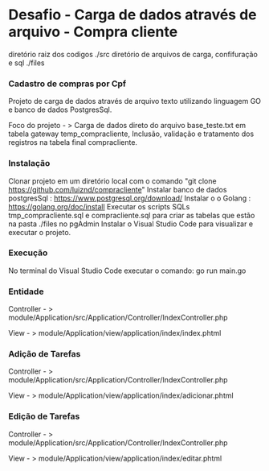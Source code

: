 Desafio - Carga de dados através de arquivo - Compra cliente
=======================

diretório raiz dos codigos ./src
diretório de arquivos de carga, confifuração e sql ./files

### Cadastro de compras por Cpf

Projeto de carga de dados através de arquivo texto utilizando linguagem GO e banco de dados PostgresSql.
<br>
<p>Foco do projeto - > Carga de dados direto do arquivo base_teste.txt em tabela gateway temp_compracliente, Inclusão, validação e tratamento dos registros na tabela final compracliente.</p> 

### Instalação
Clonar projeto em um diretório local com o comando "git clone https://github.com/luiznd/compracliente"
Instalar banco de dados postgresSql : https://www.postgresql.org/download/
Instalar o o Golang : https://golang.org/doc/install
Executar os scripts SQLs tmp_compracliente.sql e  compracliente.sql para criar as tabelas que estão na pasta ./files no pgAdmin 
Instalar o Visual Studio Code para visualizar e executar o projeto.


### Execução
No terminal do Visual Studio Code executar o comando: go run main.go

### Entidade
Controller - > module/Application/src/Application/Controller/IndexController.php
<p>View - > module/Application/view/application/index/index.phtml</p>

### Adição de Tarefas 
Controller - > module/Application/src/Application/Controller/IndexController.php
<p>View - > module/Application/view/application/index/adicionar.phtml</p>

### Edição de Tarefas 
Controller - > module/Application/src/Application/Controller/IndexController.php
<p>View - > module/Application/view/application/index/editar.phtml</p>

